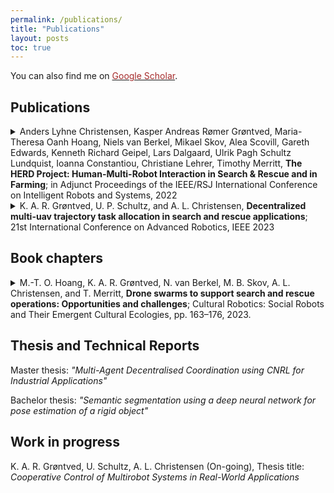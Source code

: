 ```yaml
---
permalink: /publications/
title: "Publications"
layout: posts
toc: true
---
```


You can also find me on <a href="https://scholar.google.com/citations?user=NuJ_4VAAAAAJ&hl" target="_blank"><font color="brown">Google Scholar</font></a>.

## Publications

<details>
    <summary>Anders Lyhne Christensen, Kasper Andreas Rømer Grøntved, Maria-Theresa Oanh Hoang, Niels van Berkel, Mikael Skov, Alea Scovill, Gareth Edwards, Kenneth Richard Geipel, Lars Dalgaard, Ulrik Pagh Schultz Lundquist, Ioanna Constantiou, Christiane Lehrer, Timothy Merritt, <b>The HERD Project: Human-Multi-Robot Interaction in Search & Rescue and in Farming</b>;  in Adjunct Proceedings of the IEEE/RSJ International Conference on Intelligent Robots and Systems, 2022
    </summary>
    <br>
    <b>Abstract:</b> Large-scale multi-robot systems have numerous potential real-world applications. It is, however, still unclear how a human operator can effectively engage and control a system composed of multiple autonomous robots, especially in unstructured and outdoor environments. This paper reports on ongoing work in the project HERD --- Human-AI Collaboration: Engaging and Controlling Swarms of Robots and Drones, in which we focus on two concrete use cases from industrial partners, namely farming and search \& rescue. One of the industrial partners, Agro Intelligence ApS, currently sells autonomous farming robots, while the other, Robotto ApS, develops autonomous drone-based monitoring solutions for emergency responders. Both partners aim to scale their technologies to multi-robot/multi-drone operations. In this paper, we present the two use cases, their differences and similarities, challenges and preliminary results.
</details>

<details>
    <summary>K. A. R. Grøntved, U. P. Schultz, and A. L. Christensen, <b>Decentralized multi-uav trajectory task allocation in search and rescue applications</b>; 21st International Conference on Advanced Robotics, IEEE 2023</summary>
    <br>
    <b>Abstract:</b> Multi-UAV systems have significant potential to enhance search and rescue~(SAR) operations, since a search area can be covered faster than current approaches when multiple UAVs operate in parallel. While recent advancements within the field of multi-robot coverage planning have yielded promising results, current algorithms are predominately centralized. In this paper, we present a generalization of the well-known decentralized consensus-based bundle algorithm~(CBBA), that enables efficient task allocation in multi-UAV SAR operations. The generalized algorithm considers tasks as trajectories between two points where the traversal direction for each task is optimized in the task allocation process. We carry out a series of simulation-based experiments on benchmark problems and compare our results to a state-of-the-art centralized solution. We find that our novel decentralized approach yields times to completion similar to those achieved with a centralized coverage path planning approach, with only $1.9\%$ overhead cost. We furthermore find that our approach performs $6\%$ better than point allocations while scaling well with the number of UAVs involved in the search effort.

</details>


## Book chapters

<details>
    <summary>M.-T. O. Hoang, K. A. R. Grøntved, N. van Berkel, M. B. Skov, A. L. Christensen, and T. Merritt, <b>Drone swarms to support search and rescue operations: Opportunities and challenges</b>; Cultural Robotics: Social Robots and Their Emergent Cultural Ecologies, pp. 163–176, 2023.</summary>
    <br>
    <b>Abstract:</b> Emergency services organizations are committed to the challenging task of saving people in distress and minimizing harm across a wide range of events, including accidents, natural disasters, and search and rescue. The teams responsible for these operations use advanced equipment to support their missions. Given the risks and the time pressure of these missions, however, adopting new technologies requires careful testing and preparation. Drones have become a valuable technology in recent years for emergency services teams employed to locate people across vast and difficult to traverse terrains. These unmanned aerial vehicles are faster and cheaper to deploy than traditional crewed aircraft. While an individual drone can be helpful to personnel by quickly offering a bird's eye view, future scenarios may allow multiple drones working together as a swarm to reduce the time required to locate a person. Given these potentially high payoffs, we explored the challenges and opportunities of drone swarms in search and rescue operations. We conducted interviews as well as initial user studies with relevant stakeholders  to understand the challenges and opportunities for drone swarms in the context of search and rescue. Through this, we gained insights to inform the development of prototypes for drone swarm control interfaces, including both technical and human interaction concerns. While drone swarms can likely benefit search and rescue operations, the significant shift from single drones to swarms may necessitate re-imagining how rescue missions are conducted. We distill our findings into five key research challenges: visualization, situational awareness, technical issues, team culture, and public perception. We discuss initial steps to investigate these further.

</details>

## Thesis and Technical Reports

Master thesis: *"Multi-Agent Decentralised Coordination using CNRL for Industrial Applications"*

Bachelor thesis: *"Semantic segmentation using a deep neural network for pose estimation of a rigid object"*

## Work in progress

K. A. R. Grøntved, U. Schultz, A. L. Christensen (On-going), Thesis title: *Cooperative Control of Multirobot Systems in Real-World Applications*
